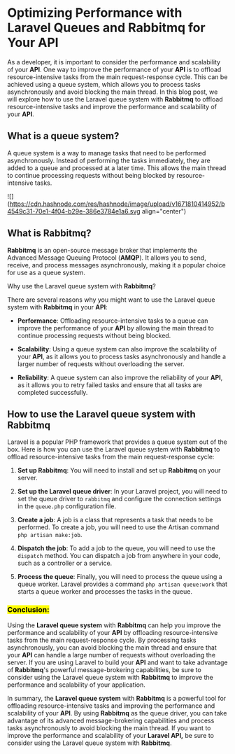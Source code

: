 # Optimizing Performance with Laravel Queues and Rabbitmq for Your API

As a developer, it is important to consider the performance and scalability of your **API**. One way to improve the performance of your **API** is to offload resource-intensive tasks from the main request-response cycle. This can be achieved using a queue system, which allows you to process tasks asynchronously and avoid blocking the main thread. In this blog post, we will explore how to use the Laravel queue system with **Rabbitmq** to offload resource-intensive tasks and improve the performance and scalability of your **API**.

## What is a queue system?

A queue system is a way to manage tasks that need to be performed asynchronously. Instead of performing the tasks immediately, they are added to a queue and processed at a later time. This allows the main thread to continue processing requests without being blocked by resource-intensive tasks.

![](https://cdn.hashnode.com/res/hashnode/image/upload/v1671810414952/b4549c31-70e1-4f04-b29e-386e3784e1a6.svg align="center")

## What is Rabbitmq?

**Rabbitmq** is an open-source message broker that implements the Advanced Message Queuing Protocol (**AMQP**). It allows you to send, receive, and process messages asynchronously, making it a popular choice for use as a queue system.

Why use the Laravel queue system with **Rabbitmq**?

There are several reasons why you might want to use the Laravel queue system with **Rabbitmq** in your **API**:

* **Performance**: Offloading resource-intensive tasks to a queue can improve the performance of your **API** by allowing the main thread to continue processing requests without being blocked.
    
* **Scalability**: Using a queue system can also improve the scalability of your **API**, as it allows you to process tasks asynchronously and handle a larger number of requests without overloading the server.
    
* **Reliability**: A queue system can also improve the reliability of your **API**, as it allows you to retry failed tasks and ensure that all tasks are completed successfully.
    

## How to use the Laravel queue system with Rabbitmq

Laravel is a popular PHP framework that provides a queue system out of the box. Here is how you can use the Laravel queue system with **Rabbitmq** to offload resource-intensive tasks from the main request-response cycle:

1. **Set up Rabbitmq**: You will need to install and set up **Rabbitmq** on your server.
    
2. **Set up the Laravel queue driver**: In your Laravel project, you will need to set the queue driver to `rabbitmq` and configure the connection settings in the `queue.php` configuration file.
    
3. **Create a job**: A job is a class that represents a task that needs to be performed. To create a job, you will need to use the Artisan command `php artisan make:job`.
    
4. **Dispatch the job**: To add a job to the queue, you will need to use the `dispatch` method. You can dispatch a job from anywhere in your code, such as a controller or a service.
    
5. **Process the queue**: Finally, you will need to process the queue using a queue worker. Laravel provides a command `php artisan queue:work` that starts a queue worker and processes the tasks in the queue.
    

### **<mark>Conclusion:</mark>**

Using the **Laravel queue system** with **Rabbitmq** can help you improve the performance and scalability of your **API** by offloading resource-intensive tasks from the main request-response cycle. By processing tasks asynchronously, you can avoid blocking the main thread and ensure that your **API** can handle a large number of requests without overloading the server. If you are using Laravel to build your **API** and want to take advantage of **Rabbitmq**'s powerful message-brokering capabilities, be sure to consider using the Laravel queue system with **Rabbitmq** to improve the performance and scalability of your application.

In summary, the **Laravel queue system** with **Rabbitmq** is a powerful tool for offloading resource-intensive tasks and improving the performance and scalability of your **API**. By using **Rabbitmq** as the queue driver, you can take advantage of its advanced message-brokering capabilities and process tasks asynchronously to avoid blocking the main thread. If you want to improve the performance and scalability of your **Laravel API,** be sure to consider using the Laravel queue system with **Rabbitmq**.